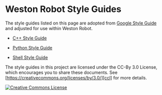 # Weston Robot Style Guides

The style guides listed on this page are adopted from [Google Style Guide](https://westonrobot-dev.github.io/styleguide/) and adjusted for use within Weston Robot.

<!-- Every major open-source project has its own style guide: a set of conventions
(sometimes arbitrary) about how to write code for that project. It is much
easier to understand a large codebase when all the code in it is in a consistent
style.  -->

<!-- “Style” covers a lot of ground, from “use camelCase for variable names” to
“never use global variables” to “never use exceptions.” This project
([google/styleguide](https://github.com/google/styleguide)) links to the style
guidelines we use for Google code. If you are modifying a project that
originated at Google, you may be pointed to this page to see the style guides
that apply to that project. -->


<!-- *   [AngularJS Style Guide][angular] -->
<!-- *   [Common Lisp Style Guide][cl] -->
*   [C++ Style Guide][cpp]
<!-- *   [C# Style Guide][csharp] -->
<!-- *   [Go Style Guide][go] -->
<!-- *   [HTML/CSS Style Guide][htmlcss] -->
<!-- *   [JavaScript Style Guide][js] -->
<!-- *   [Java Style Guide][java] -->
<!-- *   [Objective-C Style Guide][objc] -->
*   [Python Style Guide][py]
<!-- *   [R Style Guide][r] -->
*   [Shell Style Guide][sh]
<!-- *   [Swift Style Guide][swift] -->
<!-- *   [TypeScript Style Guide][ts] -->
<!-- *   [Vim script Style Guide][vim] -->

<!-- This project also contains [cpplint][cpplint], a tool to assist with style guide
compliance, and [google-c-style.el][emacs], an Emacs settings file for Google
style.

If your project requires that you create a new XML document format, the
[XML Document Format Style Guide][xml] may be helpful. In addition to actual
style rules, it also contains advice on designing your own vs. adapting an
existing format, on XML instance document formatting, and on elements vs.
attributes. -->

The style guides in this project are licensed under the CC-By 3.0 License, which
encourages you to share these documents. See
[https://creativecommons.org/licenses/by/3.0/][ccl] for more details.

<!-- The following Google style guide lives outside of this project:
[Effective Dart][dart]. -->

<a rel="license" href="https://creativecommons.org/licenses/by/3.0/"><img alt="Creative Commons License" style="border-width:0" src="https://i.creativecommons.org/l/by/3.0/88x31.png" /></a>

[cpp]: https://westonrobot-dev.github.io/styleguide/cppguide.html
[csharp]: https://westonrobot-dev.github.io/styleguide/csharp-style.html
[swift]: https://google.github.io/swift/
[objc]: objcguide.md
[go]: go/
[java]: https://westonrobot-dev.github.io/styleguide/javaguide.html
[py]: https://westonrobot-dev.github.io/styleguide/pyguide.html
[r]: https://westonrobot-dev.github.io/styleguide/Rguide.html
[sh]: https://westonrobot-dev.github.io/styleguide/shellguide.html
[htmlcss]: https://westonrobot-dev.github.io/styleguide/htmlcssguide.html
[js]: https://westonrobot-dev.github.io/styleguide/jsguide.html
[ts]: https://westonrobot-dev.github.io/styleguide/tsguide.html
[angular]: https://westonrobot-dev.github.io/styleguide/angularjs-google-style.html
[cl]: https://westonrobot-dev.github.io/styleguide/lispguide.xml
[vim]: https://westonrobot-dev.github.io/styleguide/vimscriptguide.xml
[cpplint]: https://github.com/google/styleguide/tree/gh-pages/cpplint
[emacs]: https://raw.githubusercontent.com/google/styleguide/gh-pages/google-c-style.el
[xml]: https://westonrobot-dev.github.io/styleguide/xmlstyle.html
[dart]: https://www.dartlang.org/guides/language/effective-dart
[ccl]: https://creativecommons.org/licenses/by/3.0/
